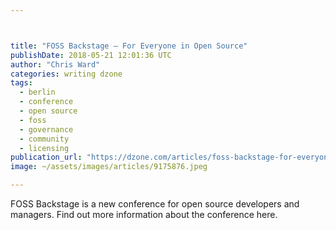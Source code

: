 ```yaml
---



title: "FOSS Backstage – For Everyone in Open Source"
publishDate: 2018-05-21 12:01:36 UTC
author: "Chris Ward"
categories: writing dzone
tags:
  - berlin
  - conference
  - open source
  - foss
  - governance
  - community
  - licensing
publication_url: "https://dzone.com/articles/foss-backstage-for-everyone-in-open-source"
image: ~/assets/images/articles/9175876.jpeg

---
```

FOSS Backstage is a new conference for open source developers and managers. Find out more information about the conference here.

